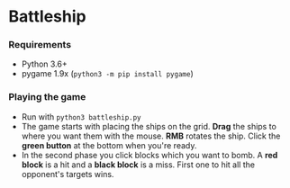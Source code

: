 # Battleship

### Requirements
* Python 3.6+
* pygame 1.9x (`python3 -m pip install pygame`)

### Playing the game
* Run with `python3 battleship.py`
* The game starts with placing the ships on the grid. **Drag** the ships to where 
you want them with the mouse. **RMB** rotates the ship. Click the **green button** at the 
bottom when you're ready.
* In the second phase you click blocks which you want to bomb. A **red block** is a hit and
a **black block** is a miss. First one to hit all the opponent's targets wins.

